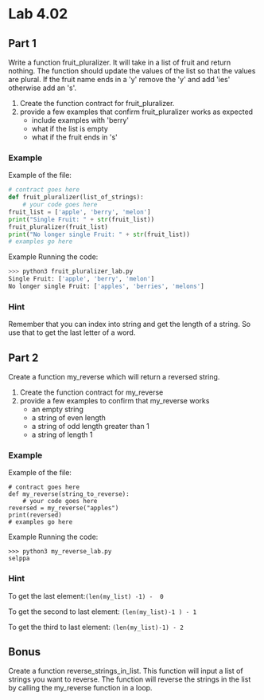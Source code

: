 # Lab 4.02

## Part 1
Write a function fruit_pluralizer. It will take in a list of fruit and return nothing. The function should update the values of the list so that the values are plural. If the fruit name ends in a 'y' remove the 'y' and add 'ies' otherwise add an 's'.

1. Create the function contract for fruit_pluralizer. 
2. provide a few examples that confirm fruit_pluralizer works as expected
	* include examples with 'berry'
	* what if the list is empty
	* what if the fruit ends in 's'
	
### Example
Example of the file: 

```python
# contract goes here
def fruit_pluralizer(list_of_strings): 
	# your code goes here
fruit_list = ['apple', 'berry', 'melon']
print("Single Fruit: " + str(fruit_list))
fruit_pluralizer(fruit_list)
print("No longer single Fruit: " + str(fruit_list))
# examples go here
```

Example Running the code: 

```python
>>> python3 fruit_pluralizer_lab.py
Single Fruit: ['apple', 'berry', 'melon']
No longer single Fruit: ['apples', 'berries', 'melons']

```

### Hint
Remember that you can index into string and get the length of a string. So use that to get the last letter of a word. 

## Part 2
Create a function my_reverse which will return a reversed string.

1. Create the function contract for my_reverse
2. provide a few examples to confirm that my_reverse works
	* an empty string
	* a string of even length
	* a string of odd length greater than 1
	* a string of length 1 

### Example
Example of the file: 

```
# contract goes here
def my_reverse(string_to_reverse): 
	# your code goes here
reversed = my_reverse("apples")
print(reversed)
# examples go here
```

Example Running the code: 

```
>>> python3 my_reverse_lab.py
selppa
```
### Hint
To get the last element:`(len(my_list) -1) -  0`

To get the second to last element: `(len(my_list)-1 ) - 1`

To get the third to last element: `(len(my_list)-1) - 2`


## Bonus
Create a function reverse_strings_in_list. This function will input a list of strings you want to reverse. The function will reverse the strings in the list by calling the my_reverse function in a loop.